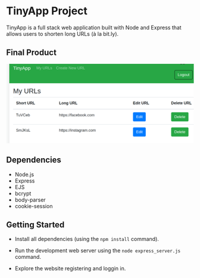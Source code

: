 # TinyApp Project

TinyApp is a full stack web application built with Node and Express that allows users to shorten long URLs (à la bit.ly).

## Final Product

!["img of the main page"](https://github.com/JohnBorges52/tinyapp/blob/master/docs/urlsPage.png)


## Dependencies

- Node.js
- Express
- EJS
- bcrypt
- body-parser
- cookie-session


## Getting Started

- Install all dependencies (using the `npm install` command).

- Run the development web server using the `node express_server.js` command.

- Explore the website registering and loggin in.
